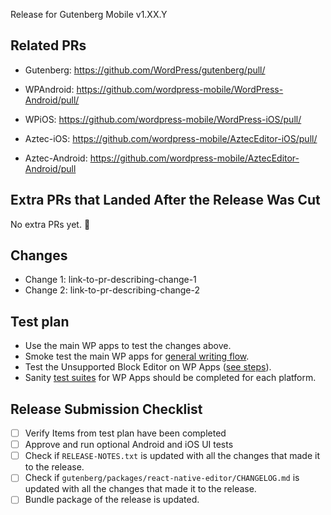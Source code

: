 Release for Gutenberg Mobile v1.XX.Y

## Related PRs

- Gutenberg: https://github.com/WordPress/gutenberg/pull/
- WPAndroid: https://github.com/wordpress-mobile/WordPress-Android/pull/
- WPiOS: https://github.com/wordpress-mobile/WordPress-iOS/pull/

- Aztec-iOS: https://github.com/wordpress-mobile/AztecEditor-iOS/pull/
- Aztec-Android: https://github.com/wordpress-mobile/AztecEditor-Android/pull

## Extra PRs that Landed After the Release Was Cut

No extra PRs yet. 🎉

## Changes

<!-- To determine the changes you can check the RELEASE-NOTES.txt and gutenberg/packages/react-native-editor/CHANGELOG.md files and cross check with the list of commits that are part of the PR -->

- Change 1: link-to-pr-describing-change-1
- Change 2: link-to-pr-describing-change-2

## Test plan

- Use the main WP apps to test the changes above.
- Smoke test the main WP apps for [general writing flow](https://github.com/wordpress-mobile/test-cases/tree/master/test-cases/gutenberg/writing-flow).
- Test the Unsupported Block Editor on WP Apps ([see steps](https://github.com/wordpress-mobile/test-cases/blob/trunk/test-cases/gutenberg/unsupported-block-editing.md#unsupported-block-editing---test-cases)).
- Sanity [test suites](https://github.com/wordpress-mobile/test-cases/blob/trunk/test-suites/gutenberg/sanity-test-suites.md) for WP Apps should be completed for each platform.

## Release Submission Checklist

- [ ] Verify Items from test plan have been completed
- [ ] Approve and run optional Android and iOS UI tests
- [ ] Check if `RELEASE-NOTES.txt` is updated with all the changes that made it to the release.
- [ ] Check if `gutenberg/packages/react-native-editor/CHANGELOG.md` is updated with all the changes that made it to the release.
- [ ] Bundle package of the release is updated.
